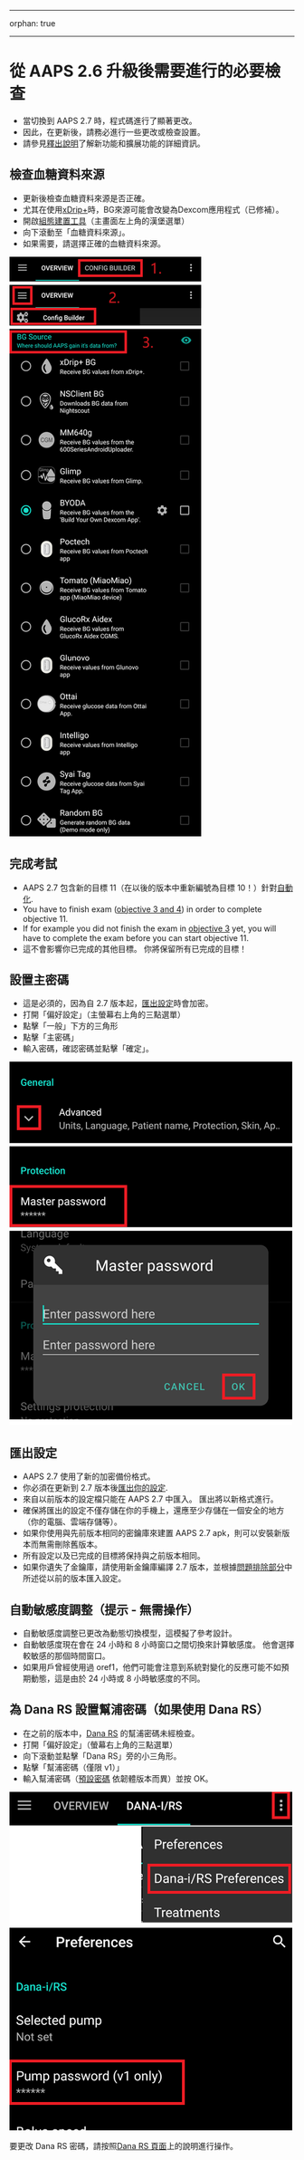- - -
orphan: true
- - -

# 從 AAPS 2.6 升級後需要進行的必要檢查

- 當切換到 AAPS 2.7 時，程式碼進行了顯著更改。
- 因此，在更新後，請務必進行一些更改或檢查設置。
- 請參見[釋出說明](#Releasenotes-version-2-7-0)了解新功能和擴展功能的詳細資訊。

## 檢查血糖資料來源

- 更新後檢查血糖資料來源是否正確。
- 尤其在使用[xDrip+](../CompatibleCgms/xDrip.md)時，BG來源可能會改變為Dexcom應用程式（已修補）。
- 開啟[組態建置工具](#Config-Builder-bg-source)（主畫面左上角的漢堡選單）
- 向下滾動至「血糖資料來源」。
- 如果需要，請選擇正確的血糖資料來源。

![血糖資料來源](../images/ConfBuild_BG.png)

## 完成考試

- AAPS 2.7 包含新的目標 11（在以後的版本中重新編號為目標 10！）針對[自動化](../DailyLifeWithAaps/Automations.md).
- You have to finish exam ([objective 3 and 4](#objectives-objective3)) in order to complete objective 11.
- If for example you did not finish the exam in [objective 3](#objectives-objective3) yet, you will have to complete the exam before you can start objective 11.
- 這不會影響你已完成的其他目標。 你將保留所有已完成的目標！

## 設置主密碼

- 這是必須的，因為自 2.7 版本起，[匯出設定](ExportImportSettings.md)時會加密。
- 打開「偏好設定」（主螢幕右上角的三點選單）
- 點擊「一般」下方的三角形
- 點擊「主密碼」
- 輸入密碼，確認密碼並點擊「確定」。

![設置主密碼](../images/MasterPW.png)

## 匯出設定

- AAPS 2.7 使用了新的加密備份格式。
- 你必須在更新到 2.7 版本後[匯出你的設定](ExportImportSettings.md).
- 來自以前版本的設定檔只能在 AAPS 2.7 中匯入。 匯出將以新格式進行。
- 確保將匯出的設定不僅存儲在你的手機上，還應至少存儲在一個安全的地方（你的電腦、雲端存儲等）。
- 如果你使用與先前版本相同的密鑰庫來建置 AAPS 2.7 apk，則可以安裝新版本而無需刪除舊版本。
- 所有設定以及已完成的目標將保持與之前版本相同。
- 如果你遺失了金鑰庫，請使用新金鑰庫編譯 2.7 版本，並根據[問題排除部分](#troubleshooting_androidstudio-lost-keystore)中所述從以前的版本匯入設定。

## 自動敏感度調整（提示 - 無需操作）

- 自動敏感度調整已更改為動態切換模型，這模擬了參考設計。
- 自動敏感度現在會在 24 小時和 8 小時窗口之間切換來計算敏感度。 他會選擇較敏感的那個時間窗口。
- 如果用戶曾經使用過 oref1，他們可能會注意到系統對變化的反應可能不如預期動態，這是由於 24 小時或 8 小時敏感度的不同。

## 為 Dana RS 設置幫浦密碼（如果使用 Dana RS）

- 在之前的版本中，[Dana RS](../CompatiblePumps/DanaRS-Insulin-Pump.md) 的幫浦密碼未經檢查。
- 打開「偏好設定」（螢幕右上角的三點選單）
- 向下滾動並點擊「Dana RS」旁的小三角形。
- 點擊「幫浦密碼（僅限 v1）」
- 輸入幫浦密碼（[預設密碼](#DanaRS-Insulin-Pump-default-password) 依韌體版本而異）並按 OK。

![設置 Dana RS 密碼](../images/DanaRSPW.png)

要更改 Dana RS 密碼，請按照[Dana RS 頁面](#DanaRS-Insulin-Pump-change-password-on-pump)上的說明進行操作。
